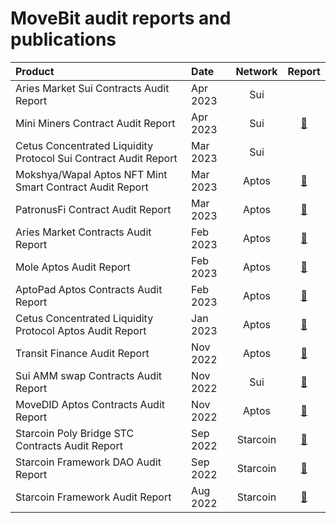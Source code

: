 # MoveBit audit reports and publications

| Product                        | Date     |   Network   |                                  Report                                   |
| :----------------------------- | :------- | :---------: | :-----------------------------------------------------------------------: |
| Aries Market Sui Contracts Audit Report        | Apr 2023 |     Sui     |
| Mini Miners Contract Audit Report        | Apr 2023 |     Sui     |     [📝](./Mini-Miners-Contract-Audit.pdf)          |
| Cetus Concentrated Liquidity Protocol Sui Contract Audit Report        | Mar 2023 |     Sui     |
| Mokshya/Wapal Aptos NFT Mint Smart Contract Audit Report        | Mar 2023 |     Aptos     |     [📝](./Mokshya-Wapal-Aptos-NFT-Mint-Smart-Contract-Audit.pdf)          |
| PatronusFi Contract Audit Report        | Mar 2023 |     Aptos     |     [📝](./PatronusFi-Contract-Audit-Report.pdf)          |
| Aries Market Contracts Audit Report        | Feb 2023 |     Aptos     |     [📝](./Aries-Market-Contracts-Audit-Report.pdf)          |
| Mole Aptos Audit Report        | Feb 2023 |     Aptos     |     [📝](./Mole-Aptos-Audit-Report.pdf)          |
| AptoPad Aptos Contracts Audit Report        | Feb 2023 |     Aptos     |     [📝](./AptoPad-Aptos-Contracts-Audit-Report.pdf)          |
| Cetus Concentrated Liquidity Protocol Aptos Audit Report        | Jan 2023 |     Aptos     |     [📝](./Cetus-Concentrated-Liquidity-Protocol-Aptos-Audit-Report.pdf)          |
| Transit Finance Audit Report        | Nov 2022 |     Aptos     |     [📝](./Transit-Finance-Audit-Report.pdf)          |
| Sui AMM swap Contracts Audit Report        | Nov 2022 |     Sui     |     [📝](./Sui-AMM-swap-Contracts-Audit-Report.pdf)          |
| MoveDID Aptos Contracts Audit Report        | Nov 2022 |     Aptos     |     [📝](./MoveDID-Aptos-Contracts-Audit-Report.pdf)          |
| Starcoin Poly Bridge STC Contracts Audit Report        | Sep 2022 |     Starcoin     |     [📝](./Starcoin-Poly-Bridge-STC-Contracts-Audit-Report.pdf)          |
| Starcoin Framework DAO Audit Report        | Sep 2022 |     Starcoin     |     [📝](./Starcoin-Framework-DAO-Audit-Report.pdf)          |
| Starcoin Framework Audit Report        | Aug 2022 |     Starcoin     |     [📝](./Starcoin-Framework-Audit-Report.pdf)          |


